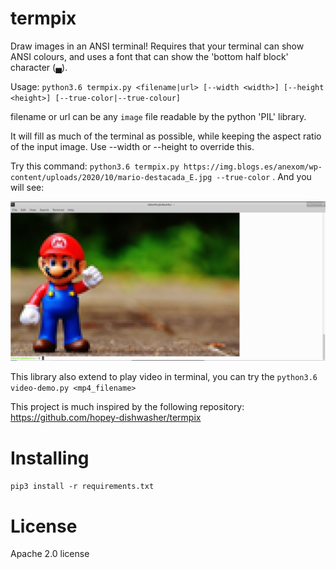 # termpix

Draw images in an ANSI terminal! Requires that your terminal can show ANSI colours, and uses a font that can show the 'bottom half block' character (▄).

Usage: `python3.6 termpix.py <filename|url> [--width <width>] [--height <height>] [--true-color|--true-colour]`

filename or url can be any `image` file readable by the python 'PIL' library. 

It will fill as much of the terminal as possible, while keeping the aspect ratio of the input image. Use --width or --height to override this.

Try this command:
`python3.6 termpix.py https://img.blogs.es/anexom/wp-content/uploads/2020/10/mario-destacada_E.jpg --true-color` . And you will see:

![Demo](https://github.com/Erickrus/termpix/blob/main/demo.png)

This library also extend to play video in terminal, you can try the `python3.6 video-demo.py <mp4_filename>`

This project is much inspired by the following repository: 
https://github.com/hopey-dishwasher/termpix

# Installing
`pip3 install -r requirements.txt
`

# License
Apache 2.0 license

